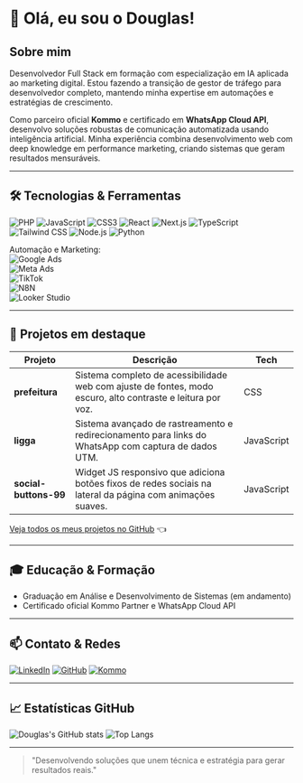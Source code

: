 # 👋 Olá, eu sou o Douglas!

## Sobre mim
Desenvolvedor Full Stack em formação com especialização em IA aplicada ao marketing digital. Estou fazendo a transição de gestor de tráfego para desenvolvedor completo, mantendo minha expertise em automações e estratégias de crescimento.

Como parceiro oficial **Kommo** e certificado em **WhatsApp Cloud API**, desenvolvo soluções robustas de comunicação automatizada usando inteligência artificial. Minha experiência combina desenvolvimento web com deep knowledge em performance marketing, criando sistemas que geram resultados mensuráveis.

---

## 🛠️ Tecnologias & Ferramentas

![PHP](https://img.shields.io/badge/PHP-777BB4?style=for-the-badge&logo=php&logoColor=white)
![JavaScript](https://img.shields.io/badge/JavaScript-F7DF1E?style=for-the-badge&logo=javascript&logoColor=black)
![CSS3](https://img.shields.io/badge/CSS3-1572B6?style=for-the-badge&logo=css3)
![React](https://img.shields.io/badge/React-61DAFB?style=for-the-badge&logo=react&logoColor=black)
![Next.js](https://img.shields.io/badge/Next.js-000000?style=for-the-badge&logo=next.js&logoColor=white)
![TypeScript](https://img.shields.io/badge/TypeScript-3178C6?style=for-the-badge&logo=typescript&logoColor=white)
![Tailwind CSS](https://img.shields.io/badge/Tailwind_CSS-06B6D4?style=for-the-badge&logo=tailwind-css&logoColor=white)
![Node.js](https://img.shields.io/badge/Node.js-339933?style=for-the-badge&logo=node.js&logoColor=white)
![Python](https://img.shields.io/badge/Python-3776AB?style=for-the-badge&logo=python&logoColor=white)

Automação e Marketing:  
![Google Ads](https://img.shields.io/badge/Google_Ads-4285F4?style=for-the-badge&logo=google-ads&logoColor=white)  
![Meta Ads](https://img.shields.io/badge/Meta-1877F2?style=for-the-badge&logo=meta&logoColor=white)  
![TikTok](https://img.shields.io/badge/TikTok-000000?style=for-the-badge&logo=tiktok&logoColor=white)  
![N8N](https://img.shields.io/badge/N8N-000000?style=for-the-badge&logo=n8n&logoColor=white)  
![Looker Studio](https://img.shields.io/badge/Looker_Studio-F9AB00?style=for-the-badge&logo=googleanalytics&logoColor=white)

---

## 🚀 Projetos em destaque

| Projeto                      | Descrição                                                                                                    | Tech       |
|-------------------------|--------------------------------------------------------------------------------------------------------------|------------|
| **prefeitura**  | Sistema completo de acessibilidade web com ajuste de fontes, modo escuro, alto contraste e leitura por voz. | CSS        |
| **ligga**       | Sistema avançado de rastreamento e redirecionamento para links do WhatsApp com captura de dados UTM.         | JavaScript |
| **social-buttons-99** | Widget JS responsivo que adiciona botões fixos de redes sociais na lateral da página com animações suaves. | JavaScript |

[Veja todos os meus projetos no GitHub](https://github.com/douglasmendescwb) 👈

---

## 🎓 Educação & Formação
- Graduação em Análise e Desenvolvimento de Sistemas (em andamento)
- Certificado oficial Kommo Partner e WhatsApp Cloud API

---

## 📫 Contato & Redes

[![LinkedIn](https://img.shields.io/badge/LinkedIn-Douglas-blue?style=for-the-badge&logo=linkedin&logoColor=white)](https://linkedin.com/in/douglasmendescwb)
[![GitHub](https://img.shields.io/badge/GitHub-Douglas-black?style=for-the-badge&logo=github&logoColor=white)](https://github.com/douglasmendescwb)
[![Kommo](https://img.shields.io/badge/Kommo-Parceiro-blue?style=for-the-badge&logo=kommo&logoColor=white)](https://wa.me/5541985368008)

---

## 📈 Estatísticas GitHub

![Douglas's GitHub stats](https://github-readme-stats.vercel.app/api?username=douglasmendescwb&show_icons=true&theme=dark&count_private=true)
![Top Langs](https://github-readme-stats.vercel.app/api/top-langs/?username=douglasmendescwb&layout=compact&theme=dark)

---

> "Desenvolvendo soluções que unem técnica e estratégia para gerar resultados reais."

